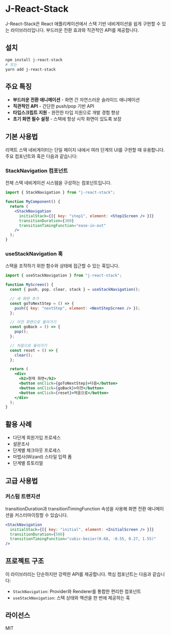# J-React-Stack

J-React-Stack은 React 애플리케이션에서 스택 기반 네비게이션을 쉽게 구현할 수 있는 라이브러리입니다. 부드러운 전환 효과와 직관적인 API를 제공합니다.

## 설치

```bash
npm install j-react-stack
# 또는
yarn add j-react-stack
```

## 주요 특징

- **부드러운 전환 애니메이션** - 화면 간 자연스러운 슬라이드 애니메이션
- **직관적인 API** - 간단한 push/pop 기반 API
- **타입스크립트 지원** - 완전한 타입 지원으로 개발 경험 향상
- **초기 화면 필수 설정** - 스택에 항상 시작 화면이 있도록 보장

## 기본 사용법

리액트 스택 네비게이터는 단일 페이지 내에서 여러 단계의 UI를 구현할 때 유용합니다. 주요 컴포넌트와 훅은 다음과 같습니다:

### StackNavigation 컴포넌트

전체 스택 네비게이션 시스템을 구성하는 컴포넌트입니다.

```jsx
import { StackNavigation } from "j-react-stack";

function MyComponent() {
  return (
    <StackNavigation
      initialStack={[{ key: "step1", element: <Step1Screen /> }]}
      transitionDuration={300}
      transitionTimingFunction="ease-in-out"
    />
  );
}
```

### useStackNavigation 훅

스택을 조작하기 위한 함수와 상태에 접근할 수 있는 훅입니다.

```jsx
import { useStackNavigation } from "j-react-stack";

function MyScreen() {
  const { push, pop, clear, stack } = useStackNavigation();

  // 새 화면 추가
  const goToNextStep = () => {
    push({ key: "nextStep", element: <NextStepScreen /> });
  };

  // 이전 화면으로 돌아가기
  const goBack = () => {
    pop();
  };

  // 처음으로 돌아가기
  const reset = () => {
    clear();
  };

  return (
    <div>
      <h2>현재 화면</h2>
      <button onClick={goToNextStep}>다음</button>
      <button onClick={goBack}>이전</button>
      <button onClick={reset}>처음으로</button>
    </div>
  );
}
```

## 활용 사례

- 다단계 회원가입 프로세스
- 설문조사
- 단계별 체크아웃 프로세스
- 마법사(Wizard) 스타일 입력 폼
- 단계별 튜토리얼

## 고급 사용법

### 커스텀 트랜지션

transitionDuration과 transitionTimingFunction 속성을 사용해 화면 전환 애니메이션을 커스터마이징할 수 있습니다.

```jsx
<StackNavigation
  initialStack={[{ key: "initial", element: <InitialScreen /> }]}
  transitionDuration={500}
  transitionTimingFunction="cubic-bezier(0.68, -0.55, 0.27, 1.55)"
/>
```

## 프로젝트 구조

이 라이브러리는 단순하지만 강력한 API를 제공합니다. 핵심 컴포넌트는 다음과 같습니다:

- `StackNavigation`: Provider와 Renderer를 통합한 편리한 컴포넌트
- `useStackNavigation`: 스택 상태와 액션을 한 번에 제공하는 훅

## 라이선스

MIT
